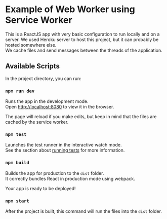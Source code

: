 # Example of Web Worker using Service Worker

This is a ReactJS app with very basic configuration to run locally and on a server. We used Heroku server to host this project, but it can probably be hosted somewhere else. \
We cache files and send messages between the threads of the application.

## Available Scripts

In the project directory, you can run:

### `npm run dev`

Runs the app in the development mode.\
Open [http://localhost:8080](http://localhost:8080) to view it in the browser.

The page will reload if you make edits, but keep in mind that the files are cached by the service worker.

### `npm test`

Launches the test runner in the interactive watch mode.\
See the section about [running tests](https://facebook.github.io/create-react-app/docs/running-tests) for more information.

### `npm build`

Builds the app for production to the `dist` folder.\
It correctly bundles React in production mode using webpack.

Your app is ready to be deployed!

### `npm start`

After the project is built, this command will run the files into the `dist` folder.
